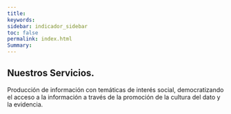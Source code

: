 ```yaml
---
title: 
keywords: 
sidebar: indicador_sidebar
toc: false
permalink: index.html
Summary:
---
```



<section id="global-header2">
    <div class="container">
        <div class="row">
            <div class="col-md-12">
                <div class="block">
                    <h1>Nuestros Servicios.</h1>
                    <p>Producción de información con temáticas de interés social, democratizando el acceso a la información a través de  la promoción de la cultura del dato y la evidencia.  </p>
                </div>
            </div>
        </div>
    </div>
</section>